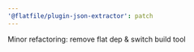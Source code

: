 ```yaml
---
'@flatfile/plugin-json-extractor': patch
---
```


Minor refactoring: remove flat dep & switch build tool
